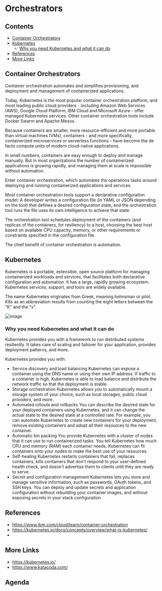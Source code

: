 # Orchestrators <!-- omit in toc -->

## Contents <!-- omit in toc -->

- [Container Orchestrators](#container-orchestrators)
- [Kubernetes](#kubernetes)
  - [Why you need Kubernetes and what it can do](#why-you-need-kubernetes-and-what-it-can-do)
- [References](#references)
- [More Links](#more-links)

## Container Orchestrators

Container orchestration automates and simplifies provisioning, and deployment and management of containerized applications.

Today, Kubernetes is the most popular container orchestration platform, and most leading public cloud providers - including Amazon Web Services (AWS), Google Cloud Platform, IBM Cloud and Microsoft Azure - offer managed Kubernetes services.
Other container orchestration tools include Docker Swarm and Apache Mesos.

Because containers are smaller, more resource-efficient and more portable than virtual machines (VMs), containers - and more specifically, containerized microservices or serverless functions - have become the de facto compute units of modern cloud-native applications.

In small numbers, containers are easy enough to deploy and manage manually.
But in most organizations the number of containerized applications is growing rapidly, and managing them at scale is impossible without automation.

Enter container orchestration, which automates the operations tasks around deploying and running containerized applications and services.

Most container orchestration tools support a declarative configuration model: A developer writes a configuration file (in YAML or JSON depending on the tool) that defines a desired configuration state, and the orchestration tool runs the file uses its own intelligence to achieve that state.

The orchestration tool schedules deployment of the containers (and replicas of the containers, for resiliency) to a host, choosing the best host based on available CPU capacity, memory, or other requirements or constraints specified in the configuration file.

The chief benefit of container orchestration is automation.

## Kubernetes

Kubernetes is a portable, extensible, open source platform for managing containerized workloads and services, that facilitates both declarative configuration and automation. It has a large, rapidly growing ecosystem. Kubernetes services, support, and tools are widely available.

The name Kubernetes originates from Greek, meaning helmsman or pilot.
K8s as an abbreviation results from counting the eight letters between the "K" and the "s".

![image](https://d33wubrfki0l68.cloudfront.net/26a177ede4d7b032362289c6fccd448fc4a91174/eb693/images/docs/container_evolution.svg)

### Why you need Kubernetes and what it can do

Kubernetes provides you with a framework to run distributed systems resiliently. It takes care of scaling and failover for your application, provides deployment patterns, and more.

Kubernetes provides you with:

- Service discovery and load balancing Kubernetes can expose a container using the DNS name or using their own IP address. If traffic to a container is high, Kubernetes is able to load balance and distribute the network traffic so that the deployment is stable.
- Storage orchestration Kubernetes allows you to automatically mount a storage system of your choice, such as local storages, public cloud providers, and more.
- Automated rollouts and rollbacks You can describe the desired state for your deployed containers using Kubernetes, and it can change the actual state to the desired state at a controlled rate. For example, you can automate Kubernetes to create new containers for your deployment, remove existing containers and adopt all their resources to the new container.
- Automatic bin packing You provide Kubernetes with a cluster of nodes that it can use to run containerized tasks. You tell Kubernetes how much CPU and memory (RAM) each container needs. Kubernetes can fit containers onto your nodes to make the best use of your resources.
- Self-healing Kubernetes restarts containers that fail, replaces containers, kills containers that don't respond to your user-defined health check, and doesn't advertise them to clients until they are ready to serve.
- Secret and configuration management Kubernetes lets you store and manage sensitive information, such as passwords, OAuth tokens, and SSH keys. You can deploy and update secrets and application configuration without rebuilding your container images, and without exposing secrets in your stack configuration

## References

- https://www.ibm.com/cloud/learn/container-orchestration
- https://kubernetes.io/docs/concepts/overview/what-is-kubernetes/
-

## More Links

- https://kubernetes.io/
- https://www.katacoda.com/

## Agenda <!-- omit in toc -->

<!-- TODO -->
